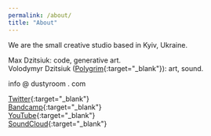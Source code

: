 ```yaml
---
permalink: /about/
title: "About"
---
```



We are the small creative studio based in Kyiv, Ukraine.    

Max Dzitsiuk: code, generative art.  
Volodymyr Dzitsiuk ([Polygrim](http://polygrimmusic.com/){:target="_blank"}): art, sound.  

info @ dustyroom . com  

[Twitter](https://twitter.com/_dstrm){:target="_blank"}  
[Bandcamp](http://dustyroom.bandcamp.com/){:target="_blank"}  
[YouTube](http://youtube.com/dustyroomgames){:target="_blank"}  
[SoundCloud](http://soundcloud.com/dstrm){:target="_blank"}  